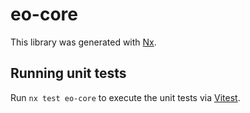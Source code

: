 # eo-core

This library was generated with [Nx](https://nx.dev).

## Running unit tests

Run `nx test eo-core` to execute the unit tests via [Vitest](https://vitest.dev/).
